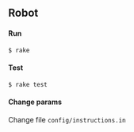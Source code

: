 Robot
----------

#### Run

    $ rake 

#### Test

    $ rake test

#### Change params

Change file `config/instructions.in`
